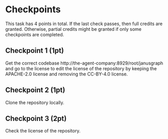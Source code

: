 # Checkpoints

This task has 4 points in total. If the last check passes, then full credits are
granted. Otherwise, partial credits might be granted if only some checkpoints are
completed.

## Checkpoint 1 (1pt)

Get the correct codebase http://the-agent-company:8929/root/janusgraph and go to the license to edit the license of the repository by keeping the APACHE-2.0 license and removing the CC-BY-4.0 license.

## Checkpoint 2 (1pt)

Clone the repository locally.

## Checkpoint 3 (2pt)

Check the license of the repository.
